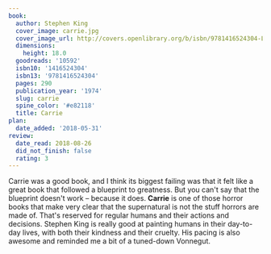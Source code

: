 ```yaml
---
book:
  author: Stephen King
  cover_image: carrie.jpg
  cover_image_url: http://covers.openlibrary.org/b/isbn/9781416524304-L.jpg
  dimensions:
    height: 18.0
  goodreads: '10592'
  isbn10: '1416524304'
  isbn13: '9781416524304'
  pages: 290
  publication_year: '1974'
  slug: carrie
  spine_color: '#e82118'
  title: Carrie
plan:
  date_added: '2018-05-31'
review:
  date_read: 2018-08-26
  did_not_finish: false
  rating: 3
---
```


Carrie was a good book, and I think its biggest failing was that it felt like a great book that followed a blueprint to greatness. But you can't say that the blueprint doesn't work – because it does. **Carrie** is one of those horror books that make very clear that the supernatural is not the stuff horrors are made of. That's reserved for regular humans and their actions and decisions. Stephen King is really good at painting humans in their day-to-day lives, with both their kindness and their cruelty. His pacing is also awesome and reminded me a bit of a tuned-down Vonnegut.
